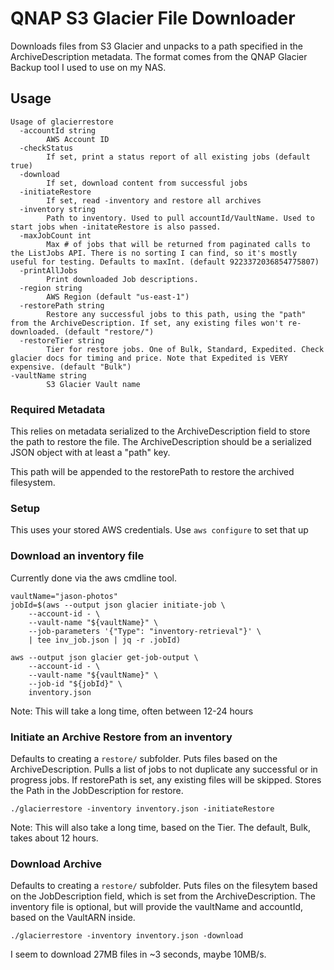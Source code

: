 # QNAP S3 Glacier File Downloader

Downloads files from S3 Glacier and unpacks to a path specified in the ArchiveDescription metadata. The format comes from the QNAP Glacier Backup tool I used to use on my NAS.

## Usage

``` shell
Usage of glacierrestore
  -accountId string
        AWS Account ID
  -checkStatus
        If set, print a status report of all existing jobs (default true)
  -download
        If set, download content from successful jobs
  -initiateRestore
        If set, read -inventory and restore all archives
  -inventory string
        Path to inventory. Used to pull accountId/VaultName. Used to start jobs when -initateRestore is also passed.
  -maxJobCount int
        Max # of jobs that will be returned from paginated calls to the ListJobs API. There is no sorting I can find, so it's mostly useful for testing. Defaults to maxInt. (default 9223372036854775807)
  -printAllJobs
        Print downloaded Job descriptions.
  -region string
        AWS Region (default "us-east-1")
  -restorePath string
        Restore any successful jobs to this path, using the "path" from the ArchiveDescription. If set, any existing files won't re-downloaded. (default "restore/")
  -restoreTier string
        Tier for restore jobs. One of Bulk, Standard, Expedited. Check glacier docs for timing and price. Note that Expedited is VERY expensive. (default "Bulk")
-vaultName string
        S3 Glacier Vault name
```

### Required Metadata
This relies on metadata serialized to the ArchiveDescription field to store the path to restore the file.
The ArchiveDescription should be a serialized JSON object with at least a "path" key. 

This path will be appended to the restorePath to restore the archived filesystem.

### Setup
This uses your stored AWS credentials. Use `aws configure` to set that up

### Download an inventory file
Currently done via the aws cmdline tool.

``` shell
vaultName="jason-photos"
jobId=$(aws --output json glacier initiate-job \
	--account-id - \
	--vault-name "${vaultName}" \
	--job-parameters '{"Type": "inventory-retrieval"}' \
	| tee inv_job.json | jq -r .jobId)

aws --output json glacier get-job-output \
	--account-id - \
	--vault-name "${vaultName}" \
	--job-id "${jobId}" \
	inventory.json
```

Note: This will take a long time, often between 12-24 hours


### Initiate an Archive Restore from an inventory
Defaults to creating a `restore/` subfolder. Puts files based on the ArchiveDescription.
Pulls a list of jobs to not duplicate any successful or in progress jobs. If restorePath is set, any existing files will be skipped.
Stores the Path in the JobDescription for restore.
``` shell
./glacierrestore -inventory inventory.json -initiateRestore
```
Note: This will also take a long time, based on the Tier. The default, Bulk, takes about 12 hours.

### Download Archive
Defaults to creating a `restore/` subfolder. Puts files on the filesytem based on the JobDescription field, which is set from the ArchiveDescription.
The inventory file is optional, but will provide the vaultName and accountId, based on the VaultARN inside.

``` shell
./glacierrestore -inventory inventory.json -download 
```
I seem to download 27MB files in ~3 seconds, maybe 10MB/s.
